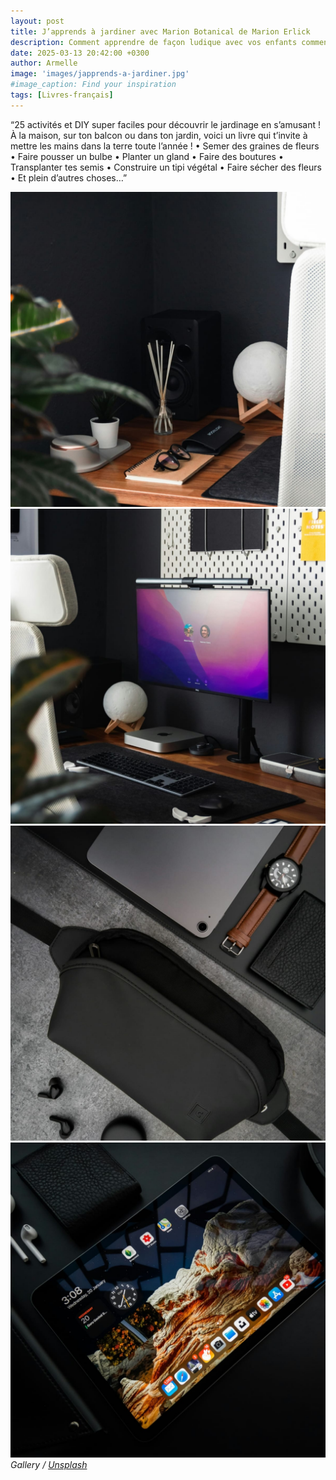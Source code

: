 ```yaml
---
layout: post
title: J’apprends à jardiner avec Marion Botanical de Marion Erlick 
description: Comment apprendre de façon ludique avec vos enfants comment jardiner à travers 25 activités?
date: 2025-03-13 20:42:00 +0300
author: Armelle
image: 'images/japprends-a-jardiner.jpg'
#image_caption: Find your inspiration
tags: [Livres-français]
---
```


“25 activités et DIY super faciles pour découvrir le jardinage en s’amusant !
À la maison, sur ton balcon ou dans ton jardin, voici un livre qui t’invite à mettre les mains dans la terre toute l’année !
• Semer des graines de fleurs
• Faire pousser un bulbe
• Planter un gland
• Faire des boutures
• Transplanter tes semis
• Construire un tipi végétal
• Faire sécher des fleurs
• Et plein d’autres choses…”



<div class="gallery-box">
  <div class="gallery">
    <img src="/images/03-1.jpg" loading="lazy">
    <img src="/images/03-2.jpg" loading="lazy">
    <img src="/images/03-3.jpg" loading="lazy">
    <img src="/images/03-4.jpg" loading="lazy">
  </div>
  <em>Gallery / <a href="https://unsplash.com/" target="_blank">Unsplash</a></em>
</div>


